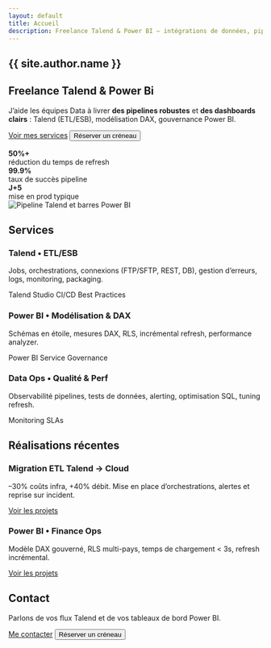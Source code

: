 ```yaml
---
layout: default
title: Accueil
description: Freelance Talend & Power BI – intégrations de données, pipelines ETL, modélisation DAX et dashboards performants. Disponibilité rapide, résultats mesurables.
---
```


<section class="hero section">
  <div>
    <h1>{{ site.author.name }}</h1>
    <h2>Freelance Talend & Power Bi</h2>
    <p class="lead">J’aide les équipes Data à livrer <strong>des pipelines robustes</strong> et <strong>des dashboards clairs</strong> : Talend (ETL/ESB), modélisation DAX, gouvernance Power BI.</p>
    <div class="actions">
      <a class="btn cta" href="#services">Voir mes services</a>
      <button class="btn" data-calendly>Réserver un créneau</button>
    </div>
    <div class="kpis" style="margin-top:1rem">
      <div class="kpi"><strong>50%+</strong><br/>réduction du temps de refresh</div>
      <div class="kpi"><strong>99.9%</strong><br/>taux de succès pipeline</div>
      <div class="kpi"><strong>J+5</strong><br/>mise en prod typique</div>
    </div>
  </div>
  <img
    class="hero__img"
    src="{{ '/assets/img/hero-data.svg' | relative_url }}"  
    alt="Pipeline Talend et barres Power BI"
    loading="lazy">
</section>

<section id="services" class="section">
  <h2>Services</h2>
  <div class="grid cols-3">
    <div class="card">
      <h3>Talend • ETL/ESB</h3>
      <p>Jobs, orchestrations, connexions (FTP/SFTP, REST, DB), gestion d’erreurs, logs, monitoring, packaging.</p>
      <p><span class="badge">Talend Studio</span> <span class="badge">CI/CD</span> <span class="badge">Best Practices</span></p>
    </div>
    <div class="card">
      <h3>Power BI • Modélisation & DAX</h3>
      <p>Schémas en étoile, mesures DAX, RLS, incrémental refresh, performance analyzer.</p>
      <p><span class="badge">Power BI Service</span> <span class="badge">Governance</span></p>
    </div>
    <div class="card">
      <h3>Data Ops • Qualité & Perf</h3>
      <p>Observabilité pipelines, tests de données, alerting, optimisation SQL, tuning refresh.</p>
      <p><span class="badge">Monitoring</span> <span class="badge">SLAs</span></p>
    </div>
  </div>
</section>

<section class="section">
  <h2>Réalisations récentes</h2>
  <div class="grid cols-2">
    <div class="card">
      <h3>Migration ETL Talend → Cloud</h3>
      <p class="lead">–30% coûts infra, +40% débit. Mise en place d’orchestrations, alertes et reprise sur incident.</p>
      <a class="btn" href="/portfolio.html">Voir les projets</a>
    </div>
    <div class="card">
      <h3>Power BI • Finance Ops</h3>
      <p class="lead">Modèle DAX gouverné, RLS multi-pays, temps de chargement < 3s, refresh incrémental.</p>
      <a class="btn" href="/portfolio.html">Voir les projets</a>
    </div>
  </div>
</section>

<section id="contact" class="section">
  <h2>Contact</h2>
  <p class="lead">Parlons de vos flux Talend et de vos tableaux de bord Power BI.</p>
  <div class="actions">
    <a class="btn cta" href="mailto:{{ site.author.email }}">Me contacter</a>
    <button class="btn" data-calendly>Réserver un créneau</button>
  </div>
</section>
